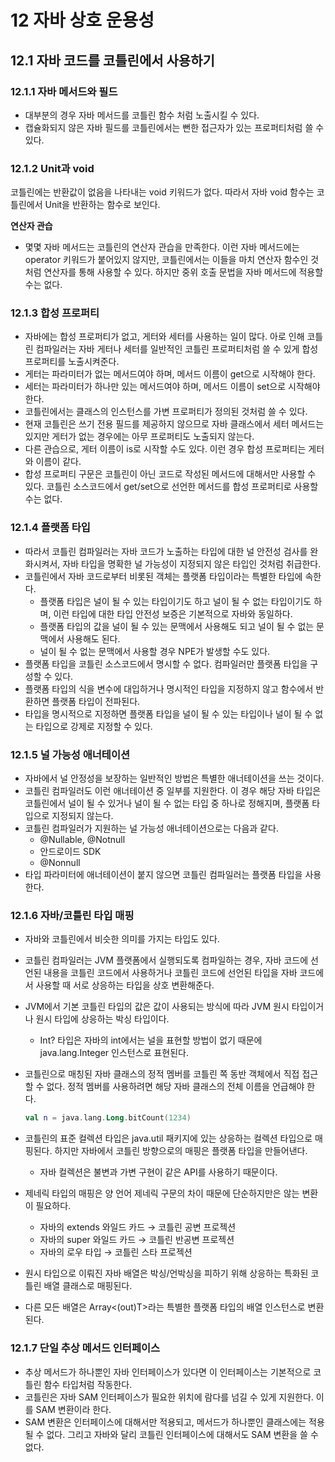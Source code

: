 # 12 자바 상호 운용성

## 12.1 자바 코드를 코틀린에서 사용하기

### 12.1.1 자바 메서드와 필드

- 대부분의 경우 자바 메서드를 코틀린 함수 처럼 노출시킬 수 있다.
- 캡슐화되지 않은 자바 필드를 코틀린에서는 뻔한 접근자가 있는 프로퍼티처럼 쓸 수 있다.

### 12.1.2 Unit과 void

코틀린에는 반환값이 없음을 나타내는 void 키워드가 없다. 따라서 자바 void 함수는 코틀린에서 Unit을 반환하는 함수로 보인다.

**연산자 관습**

- 몇몇 자바 메서드는 코틀린의 연산자 관습을 만족한다. 이런 자바 메서드에는 operator 키워드가 붙어있지 않지만, 코틀린에서는 이들을 마치 연산자 함수인 것처럼 연산자를 통해 사용할 수 있다. 하지만 중위 호출 문법을 자바 메서드에 적용할 수는 없다.

### 12.1.3 합성 프로퍼티

- 자바에는 합성 프로퍼티가 없고, 게터와 세터를 사용하는 일이 많다. 아로 인해 코틀린 컴파일러는 자바 게터나 세터를 일반적인 코틀린 프로퍼티처럼 쓸 수 있게 합성 프로퍼티를 노출시켜준다.
- 게터는 파라미터가 없는 메서드여야 하며, 메서드 이름이 get으로 시작해야 한다.
- 세터는 파라미터가 하나만 있는 메서드여야 하며, 메서드 이름이 set으로 시작해야 한다.
- 코틀린에서는 클래스의 인스턴스를 가변 프로퍼티가 정의된 것처럼 쓸 수 있다.
- 현재 코틀린은 쓰기 전용 필드를 제공하지 않으므로 자바 클래스에서 세터 메서드는 있지만 게터가 없는 경우에는 아무 프로퍼티도 노출되지 않는다.
- 다른 관습으로, 게터 이름이 is로 시작할 수도 있다. 이런 경우 합성 프로퍼티는 게터와 이름이 같다.
- 합성 프로퍼티 구문은 코틀린이 아닌 코드로 작성된 메서드에 대해서만 사용할 수 있다. 코틀린 소스코드에서 get/set으로 선언한 메서드를 합성 프로퍼티로 사용할 수는 없다.

### 12.1.4 플랫폼 타입

- 따라서 코틀린 컴파일러는 자바 코드가 노출하는 타입에 대한 널 안전성 검사를 완화시켜서, 자바 타입을 명확한 널 가능성이 지정되지 않은 타입인 것처럼 취급한다.
- 코틀린에서 자바 코드로부터 비롯된 객체는 플랫폼 타입이라는 특별한 타입에 속한다.
    - 플랫폼 타입은 널이 될 수 있는 타입이기도 하고 널이 될 수 없는 타입이기도 하며, 이런 타입에 대한 타입 안전성 보증은 기본적으로 자바와 동일하다.
    - 플랫폼 타입의 값을 널이 될 수 있는 문맥에서 사용해도 되고 널이 될 수 없는 문맥에서 사용해도 된다.
    - 널이 될 수 없는 문맥에서 사용할 경우 NPE가 발생할 수도 있다.
- 플랫폼 타입을 코틀린 소스코드에서 명시할 수 없다. 컴파일러만 플랫폼 타입을 구성할 수 있다.
- 플랫폼 타입의 식을 변수에 대입하거나 명시적인 타입을 지정하지 않고 함수에서 반환하면 플랫폼 타입이 전파된다.
- 타입을 명시적으로 지정하면 플랫폼 타입을 널이 될 수 있는 타입이나 널이 될 수 없는 타입으로 강제로 지정할 수 있다.

### 12.1.5 널 가능성 애너테이션

- 자바에서 널 안정성을 보장하는 일반적인 방법은 특별한 애너테이션을 쓰는 것이다.
- 코틀린 컴파일러도 이런 애너테이션 중 일부를 지원한다. 이 경우 해당 자바 타입은 코틀린에서 널이 될 수 있거나 널이 될 수 없는 타입 중 하나로 정해지며, 플랫폼 타입으로 지정되지 않는다.
- 코틀린 컴파일러가 지원하는 널 가능성 애너테이션으로는 다음과 같다.
    - @Nullable, @Notnull
    - 안드로이드 SDK
    - @Nonnull
- 타입 파라미터에 애너테이션이 붙지 않으면 코틀린 컴파일러는 플랫폼 타입을 사용한다.

### 12.1.6 자바/코틀린 타입 매핑

- 자바와 코틀린에서 비슷한 의미를 가지는 타입도 있다.
- 코틀린 컴파일러는 JVM 플랫폼에서 실행되도록 컴파일하는 경우, 자바 코드에 선언된 내용을 코틀린 코드에서 사용하거나 코틀린 코드에 선언된 타입을 자바 코드에서 사용할 때 서로 상응하는 타입을 상호 변환해준다.
- JVM에서 기본 코틀린 타입의 값은 값이 사용되는 방식에 따라 JVM 원시 타입이거나 원시 타입에 상응하는 박싱 타입이다.
    - Int? 타입은 자바의 int에서는 널을 표현할 방법이 없기 때문에 java.lang.Integer 인스턴스로 표현된다.
- 코틀린으로 매칭된 자바 클래스의 정적 멤버를 코틀린 쪽 동반 객체에서 직접 접근할 수 없다. 정적 멤버를 사용하려면 해당 자바 클래스의 전체 이름을 언급해야 한다.

    ```kotlin
    val n = java.lang.Long.bitCount(1234)
    ```

- 코틀린의 표준 컬렉션 타입은 java.util 패키지에 있는 상응하는 컬렉션 타입으로 매핑된다. 하지만 자바에서 코틀린 방향으로의 매핑은 플랫폼 타입을 만들어낸다.
    - 자바 컬렉션은 불변과 가변 구현이 같은 API를 사용하기 때문이다.
- 제네릭 타입의 매핑은 양 언어 제네릭 구문의 차이 때문에 단순하지만은 않는 변환이 필요하다.
    - 자바의 extends 와일드 카드 → 코틀린 공변 프로젝션
    - 자바의 super 와일드 카드 → 코틀린 반공변 프로젝션
    - 자바의 로우 타입 → 코틀린 스타 프로젝션
- 원시 타입으로 이뤄진 자바 배열은 박싱/언박싱을 피하기 위해 상응하는 특화된 코틀린 배열 클래스로 매핑된다.
- 다른 모든 배열은 Array<(out)T>라는 특별한 플랫폼 타입의 배열 인스턴스로 변환된다.

### 12.1.7 단일 추상 메서드 인터페이스

- 추상 메서드가 하나뿐인 자바 인터페이스가 있다면 이 인터페이스는 기본적으로 코틀린 함수 타입처럼 작동한다.
- 코틀린은 자바 SAM 인터페이스가 필요한 위치에 람다를 넘길 수 있게 지원한다. 이를 SAM 변환이라 한다.
- SAM 변환은 인터페이스에 대해서만 적용되고, 메서드가 하나뿐인 클래스에는 적용될 수 없다. 그리고 자바와 달리 코틀린 인터페이스에 대해서도 SAM 변환을 쓸 수 없다.